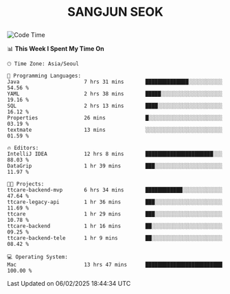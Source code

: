 <h1>
 <p align="center">
   SANGJUN SEOK
 </p>
</h1>

<!--START_SECTION:waka-->
![Code Time](http://img.shields.io/badge/Code%20Time-4%2C082%20hrs%2052%20mins-blue)

📊 **This Week I Spent My Time On** 

```text
🕑︎ Time Zone: Asia/Seoul

💬 Programming Languages: 
Java                     7 hrs 31 mins       ██████████████░░░░░░░░░░░   54.56 % 
YAML                     2 hrs 38 mins       █████░░░░░░░░░░░░░░░░░░░░   19.16 % 
SQL                      2 hrs 13 mins       ████░░░░░░░░░░░░░░░░░░░░░   16.12 % 
Properties               26 mins             █░░░░░░░░░░░░░░░░░░░░░░░░   03.19 % 
textmate                 13 mins             ░░░░░░░░░░░░░░░░░░░░░░░░░   01.59 % 

🔥 Editors: 
IntelliJ IDEA            12 hrs 8 mins       ██████████████████████░░░   88.03 % 
DataGrip                 1 hr 39 mins        ███░░░░░░░░░░░░░░░░░░░░░░   11.97 % 

🐱‍💻 Projects: 
ttcare-backend-mvp       6 hrs 34 mins       ████████████░░░░░░░░░░░░░   47.64 % 
ttcare-legacy-api        1 hr 36 mins        ███░░░░░░░░░░░░░░░░░░░░░░   11.69 % 
ttcare                   1 hr 29 mins        ███░░░░░░░░░░░░░░░░░░░░░░   10.78 % 
ttcare-backend           1 hr 16 mins        ██░░░░░░░░░░░░░░░░░░░░░░░   09.25 % 
ttcare-backend-tele      1 hr 9 mins         ██░░░░░░░░░░░░░░░░░░░░░░░   08.42 % 

💻 Operating System: 
Mac                      13 hrs 47 mins      █████████████████████████   100.00 % 
```


 Last Updated on 06/02/2025 18:44:34 UTC
<!--END_SECTION:waka-->
